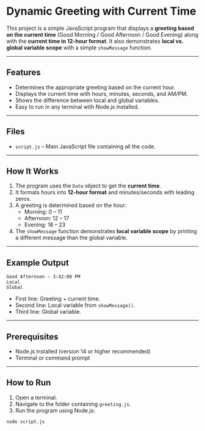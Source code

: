 # Dynamic Greeting with Current Time

This project is a simple JavaScript program that displays a **greeting based on the current time** (Good Morning / Good Afternoon / Good Evening) along with the **current time in 12-hour format**. It also demonstrates **local vs. global variable scope** with a simple `showMessage` function.

---

## Features

- Determines the appropriate greeting based on the current hour.
- Displays the current time with hours, minutes, seconds, and AM/PM.
- Shows the difference between local and global variables.
- Easy to run in any terminal with Node.js installed.

---

## Files

- `script.js` – Main JavaScript file containing all the code.

---

## How It Works

1. The program uses the `Date` object to get the **current time**.
2. It formats hours into **12-hour format** and minutes/seconds with leading zeros.
3. A greeting is determined based on the hour:
   - Morning: 0 – 11
   - Afternoon: 12 – 17
   - Evening: 18 – 23
4. The `showMessage` function demonstrates **local variable scope** by printing a different message than the global variable.

---

## Example Output

```
Good Afternoon — 3:42:08 PM
Local
Global
```


- First line: Greeting + current time.
- Second line: Local variable from `showMessage()`.
- Third line: Global variable.

---

## Prerequisites

- Node.js installed (version 14 or higher recommended)
- Terminal or command prompt

---

## How to Run

1. Open a terminal.
2. Navigate to the folder containing `greeting.js`.
3. Run the program using Node.js:

```bash
node script.js
